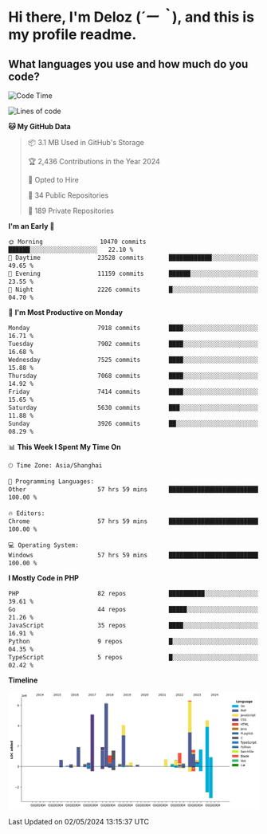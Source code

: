 # **Hi there, I'm Deloz (*´ー｀*), and this is my profile readme.**

## **What languages you use and how much do you code?**

<!--START_SECTION:waka-->
![Code Time](http://img.shields.io/badge/Code%20Time-3%2C897%20hrs%2045%20mins-blue)

![Lines of code](https://img.shields.io/badge/From%20Hello%20World%20I%27ve%20Written-43.4%20million%20lines%20of%20code-blue)

**🐱 My GitHub Data** 

> 📦 3.1 MB Used in GitHub's Storage 
 > 
> 🏆 2,436 Contributions in the Year 2024
 > 
> 💼 Opted to Hire
 > 
> 📜 34 Public Repositories 
 > 
> 🔑 189 Private Repositories 
 > 
**I'm an Early 🐤** 

```text
🌞 Morning                10470 commits       ██████░░░░░░░░░░░░░░░░░░░   22.10 % 
🌆 Daytime                23528 commits       ████████████░░░░░░░░░░░░░   49.65 % 
🌃 Evening                11159 commits       ██████░░░░░░░░░░░░░░░░░░░   23.55 % 
🌙 Night                  2226 commits        █░░░░░░░░░░░░░░░░░░░░░░░░   04.70 % 
```
📅 **I'm Most Productive on Monday** 

```text
Monday                   7918 commits        ████░░░░░░░░░░░░░░░░░░░░░   16.71 % 
Tuesday                  7902 commits        ████░░░░░░░░░░░░░░░░░░░░░   16.68 % 
Wednesday                7525 commits        ████░░░░░░░░░░░░░░░░░░░░░   15.88 % 
Thursday                 7068 commits        ████░░░░░░░░░░░░░░░░░░░░░   14.92 % 
Friday                   7414 commits        ████░░░░░░░░░░░░░░░░░░░░░   15.65 % 
Saturday                 5630 commits        ███░░░░░░░░░░░░░░░░░░░░░░   11.88 % 
Sunday                   3926 commits        ██░░░░░░░░░░░░░░░░░░░░░░░   08.29 % 
```


📊 **This Week I Spent My Time On** 

```text
🕑︎ Time Zone: Asia/Shanghai

💬 Programming Languages: 
Other                    57 hrs 59 mins      █████████████████████████   100.00 % 

🔥 Editors: 
Chrome                   57 hrs 59 mins      █████████████████████████   100.00 % 

💻 Operating System: 
Windows                  57 hrs 59 mins      █████████████████████████   100.00 % 
```

**I Mostly Code in PHP** 

```text
PHP                      82 repos            ██████████░░░░░░░░░░░░░░░   39.61 % 
Go                       44 repos            █████░░░░░░░░░░░░░░░░░░░░   21.26 % 
JavaScript               35 repos            ████░░░░░░░░░░░░░░░░░░░░░   16.91 % 
Python                   9 repos             █░░░░░░░░░░░░░░░░░░░░░░░░   04.35 % 
TypeScript               5 repos             █░░░░░░░░░░░░░░░░░░░░░░░░   02.42 % 
```



**Timeline**

![Lines of Code chart](https://raw.githubusercontent.com/deloz/deloz/main/assets/bar_graph.png)


 Last Updated on 02/05/2024 13:15:37 UTC
<!--END_SECTION:waka-->
